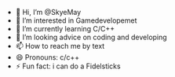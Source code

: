 - 👋 Hi, I’m @SkyeMay
- 👀 I’m interested in Gamedevelopemet
- 🌱 I’m currently learning C/C++
- 💞️ I’m looking advice on coding and developing
- 📫 How to reach me by text
- 😄 Pronouns: c/c++
- ⚡ Fun fact: i can do a Fidelsticks

<!---
SkyeMay/SkyeMay is a ✨ special ✨ repository because its `README.md` (this file) appears on your GitHub profile.
You can click the Preview link to take a look at your changes.
--->
